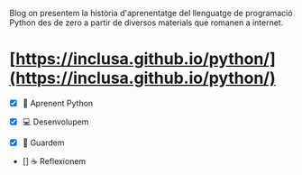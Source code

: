 Blog on presentem la història d'aprenentatge del llenguatge de programació Python des de zero a partir de diversos materials que romanen a internet.

# [https://inclusa.github.io/python/](https://inclusa.github.io/python/)

- [X] :snake: Aprenent Python

- [X] :computer: Desenvolupem

- [X] :floppy_disk: Guardem

- [] :coffee: Reflexionem
